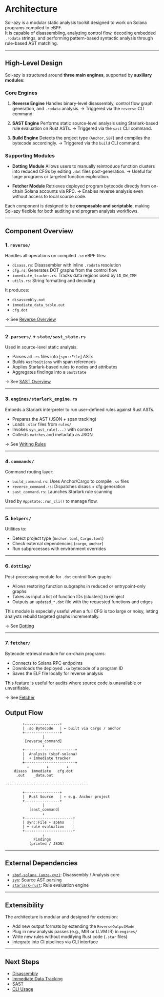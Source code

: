 # Architecture

Sol-azy is a modular static analysis toolkit designed to work on Solana programs compiled to eBPF.  
It is capable of disassembling, analyzing control flow, decoding embedded `.rodata` strings, and performing pattern-based syntactic analysis through rule-based AST matching.

---

## High-Level Design

Sol-azy is structured around **three main engines**, supported by **auxiliary modules**:

### Core Engines

1. **Reverse Engine**
   Handles binary-level disassembly, control flow graph generation, and `.rodata` analysis.
   → Triggered via the `reverse` CLI command.

2. **SAST Engine**
   Performs static source-level analysis using Starlark-based rule evaluation on Rust ASTs.
   → Triggered via the `sast` CLI command.

3. **Build Engine**
   Detects the project type (`Anchor`, `SBF`) and compiles the bytecode accordingly.
   → Triggered via the `build` CLI command.

### Supporting Modules

* **Dotting Module**
  Allows users to manually reintroduce function clusters into reduced CFGs by editing `.dot` files post-generation.
  → Useful for large programs or targeted function exploration.

* **Fetcher Module**
  Retrieves deployed program bytecode directly from on-chain Solana accounts via RPC.
  → Enables reverse analysis even without access to local source code.

Each component is designed to be **composable and scriptable**, making Sol-azy flexible for both auditing and program analysis workflows.

---

## Component Overview

### 1. `reverse/`

Handles all operations on compiled `.so` eBPF files:

- `disass.rs`: Disassembler with inline `.rodata` resolution
- `cfg.rs`: Generates DOT graphs from the control flow
- `immediate_tracker.rs`: Tracks data regions used by `LD_DW_IMM`
- `utils.rs`: String formatting and decoding

It produces:

- `disassembly.out`
- `immediate_data_table.out`
- `cfg.dot`

→ See [Reverse Overview](reverse/overview.md)

---

### 2. `parsers/` + `state/sast_state.rs`

Used in source-level static analysis.

- Parses all `.rs` files into [`syn::File`] ASTs
- Builds `AstPositions` with span references
- Applies Starlark-based rules to nodes and attributes
- Aggregates findings into a `SastState`

→ See [SAST Overview](reverse/sast.md)

---

### 3. `engines/starlark_engine.rs`

Embeds a Starlark interpreter to run user-defined rules against Rust ASTs.

- Prepares the AST (JSON + span tracking)
- Loads `.star` files from `rules/`
- Invokes `syn_ast_rule(...)` with context
- Collects `matches` and metadata as JSON

→ See [Writing Rules](../rules/README.md)

---

### 4. `commands/`

Command routing layer:

- `build_command.rs`: Uses Anchor/Cargo to compile `.so` files
- `reverse_command.rs`: Dispatches disass + cfg generation
- `sast_command.rs`: Launches Starlark rule scanning

Used by `AppState::run_cli()` to manage flow.

---

### 5. `helpers/`

Utilities to:

- Detect project type (`Anchor.toml`, `Cargo.toml`)
- Check external dependencies (`cargo`, `anchor`)
- Run subprocesses with environment overrides

---

### 6. `dotting/`

Post-processing module for `.dot` control flow graphs:

* Allows restoring function subgraphs in reduced or entrypoint-only graphs
* Takes as input a list of function IDs (clusters) to reinject
* Outputs an `updated_*.dot` file with the requested functions and edges

This module is especially useful when a full CFG is too large or noisy, letting analysts rebuild targeted graphs incrementally.

→ See [Dotting](reverse/dotting.md)

---

### 7. `fetcher/`

Bytecode retrieval module for on-chain programs:

* Connects to Solana RPC endpoints
* Downloads the deployed `.so` bytecode of a program ID
* Saves the ELF file locally for reverse analysis

This feature is useful for audits where source code is unavailable or unverifiable.

→ See [Fetcher](cli/fetcher.md)

## Output Flow

```
        +----------------+
        | .so Bytecode   | ← built via cargo / anchor
        +----------------+
                 |
         [reverse_command]
                 ↓
        +-----------------------+
        |  Analysis (sbpf-solana)
        |  + immediate tracker
        +-----------------------+
          ↓        ↓        ↓
    disass  immediate   cfg.dot
     .out    _data.out

--------------------------------------

        +----------------+
        |  Rust Source   | ← e.g. Anchor project
        +----------------+
                 |
           [sast_command]
                 ↓
        +----------------------+
        | syn::File + spans    |
        | + rule evaluation    |
        +----------------------+
                 ↓
             Findings
           (printed / JSON)
```

---

## External Dependencies

- [`sbpf-solana (anza-xyz)`](https://github.com/anza-xyz/sbpf-solana): Disassembly / Analysis core
- [`syn`](https://docs.rs/syn): Source AST parsing
- [`starlark-rust`](https://github.com/facebook/starlark-rust): Rule evaluation engine

---

## Extensibility

The architecture is modular and designed for extension:

- Add new output formats by extending the `ReverseOutputMode`
- Plug in new analysis passes (e.g., MIR or LLVM IR) in `engines/`
- Write new rules without modifying Rust code (`.star` files)
- Integrate into CI pipelines via CLI interface

---

## Next Steps

- [Disassembly](reverse/disassembly.md)
- [Immediate Data Tracking](reverse/immediates.md)
- [SAST](./static_analysis.md)
- [CLI Usage](./cli_usage.md)
